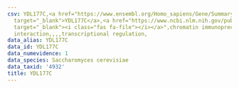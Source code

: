 ```yaml
---
csv: YDL177C,<a href="https://www.ensembl.org/Homo_sapiens/Gene/Summary?db=core;g=YDL177C"
  target="_blank">YDL177C</a>,<a href="https://www.ncbi.nlm.nih.gov/pubmed/15343339"
  target="_blank"><i class="fas fa-file"></i></a>",chromatin immunoprecipitation assay,direct
  interaction,,,,transcriptional regulation,
data_alias: YDL177C
data_id: YDL177C
data_numevidence: 1
data_species: Saccharomyces cerevisiae
data_taxid: '4932'
title: YDL177C
---
```

